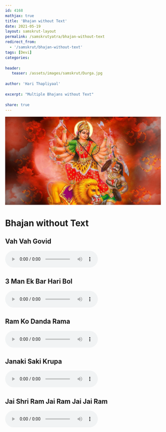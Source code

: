 ```yaml
---
id: 4168    
mathjax: true    
title: 'Bhajan without Text'    
date: 2021-05-19    
layout: samskrut-layout 
permalink: /samskrutyatra/bhajan-without-text
redirect_from: 
  - '/samskrut/bhajan-without-text'
tags: [Devi]    
categories:    
    
header:    
   teaser: /assets/images/samskrut/Durga.jpg    
    
author: 'Hari Thapliyaal'    
    
excerpt: "Multiple Bhajans without Text"
    
share: true    
---
```

![](/assets/images/samskrut/Durga.jpg)    
    
# Bhajan without Text    
    
## Vah Vah Govid    
<audio controls>
  <source src="https://raw.githubusercontent.com/dasarpai/DAI-mp3/main/dasarpai-mp3/010-VahVah-Govid.mp3" type="audio/mp3">
  Your browser does not support the audio element.
</audio>     
    
## 3 Man Ek Bar Hari Bol    
<audio controls>
  <source src="https://raw.githubusercontent.com/dasarpai/DAI-mp3/main/dasarpai-mp3/O009-ManEkBar-HariBol.mp3" type="audio/mp3">
  Your browser does not support the audio element.
</audio>     
    
## Ram Ko Danda Rama    
<audio controls>
  <source src="https://raw.githubusercontent.com/dasarpai/DAI-mp3/main/dasarpai-mp3/O008-Ram-Ko-danda-Rama.mp3" type="audio/mp3">
  Your browser does not support the audio element.
</audio>     
    
## Janaki Saki Krupa    
<audio controls>
  <source src="https://raw.githubusercontent.com/dasarpai/DAI-mp3/main/dasarpai-mp3/O007-Janaki-SakiKrupa.mp3" type="audio/mp3">
  Your browser does not support the audio element.
</audio>     
    
## Jai Shri Ram Jai Ram Jai Jai Ram    
<audio controls>
  <source src="https://raw.githubusercontent.com/dasarpai/DAI-mp3/main/dasarpai-mp3/O006-Jai-ShriRam-JaiRam-JaiJaiRam.mp3" type="audio/mp3">
  Your browser does not support the audio element.
</audio>     
    
    
    
    
